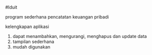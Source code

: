 #Iduit

program sederhana pencatatan keuangan pribadi

kelengkapan aplikasi
1. dapat menambahkan, mengurangi, menghapus dan update data
2. tampilan sederhana
3. mudah digunakan
